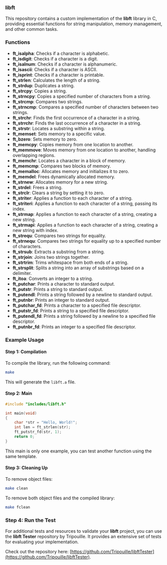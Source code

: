 ### libft

This repository contains a custom implementation of the **libft** library in C, providing essential functions for string manipulation, memory management, and other common tasks.

### Functions
- **ft_isalpha**: Checks if a character is alphabetic.
- **ft_isdigit**: Checks if a character is a digit.
- **ft_isalnum**: Checks if a character is alphanumeric.
- **ft_isascii**: Checks if a character is ASCII.
- **ft_isprint**: Checks if a character is printable.
- **ft_strlen**: Calculates the length of a string.
- **ft_strdup**: Duplicates a string.
- **ft_strcpy**: Copies a string.
- **ft_strncpy**: Copies a specified number of characters from a string.
- **ft_strcmp**: Compares two strings.
- **ft_strncmp**: Compares a specified number of characters between two strings.
- **ft_strchr**: Finds the first occurrence of a character in a string.
- **ft_strrchr**: Finds the last occurrence of a character in a string.
- **ft_strstr**: Locates a substring within a string.
- **ft_memset**: Sets memory to a specific value.
- **ft_bzero**: Sets memory to zero.
- **ft_memcpy**: Copies memory from one location to another.
- **ft_memmove**: Moves memory from one location to another, handling overlapping regions.
- **ft_memchr**: Locates a character in a block of memory.
- **ft_memcmp**: Compares two blocks of memory.
- **ft_memalloc**: Allocates memory and initializes it to zero.
- **ft_memdel**: Frees dynamically allocated memory.
- **ft_strnew**: Allocates memory for a new string.
- **ft_strdel**: Frees a string.
- **ft_strclr**: Clears a string by setting it to zero.
- **ft_striter**: Applies a function to each character of a string.
- **ft_striteri**: Applies a function to each character of a string, passing its index.
- **ft_strmap**: Applies a function to each character of a string, creating a new string.
- **ft_strmapi**: Applies a function to each character of a string, creating a new string with index.
- **ft_strequ**: Compares two strings for equality.
- **ft_strnequ**: Compares two strings for equality up to a specified number of characters.
- **ft_strsub**: Extracts a substring from a string.
- **ft_strjoin**: Joins two strings together.
- **ft_strtrim**: Trims whitespace from both ends of a string.
- **ft_strsplit**: Splits a string into an array of substrings based on a delimiter.
- **ft_itoa**: Converts an integer to a string.
- **ft_putchar**: Prints a character to standard output.
- **ft_putstr**: Prints a string to standard output.
- **ft_putendl**: Prints a string followed by a newline to standard output.
- **ft_putnbr**: Prints an integer to standard output.
- **ft_putchar_fd**: Prints a character to a specified file descriptor.
- **ft_putstr_fd**: Prints a string to a specified file descriptor.
- **ft_putendl_fd**: Prints a string followed by a newline to a specified file descriptor.
- **ft_putnbr_fd**: Prints an integer to a specified file descriptor.

### Example Usage

#### Step 1: Compilation
To compile the library, run the following command:

```bash
make
```

This will generate the `libft.a` file.

#### Step 2: Main

```c
#include "includes/libft.h"

int main(void)
{
    char *str = "Hello, World!";
    int len = ft_strlen(str);
    ft_putstr_fd(str, 1);
    return 0;
}
```
This main is only one example, you can test another function using the same template.

#### Step 3: Cleaning Up
To remove object files:

```bash
make clean
```

To remove both object files and the compiled library:

```bash
make fclean
```

### Step 4: Run the Test
For additional tests and resources to validate your **libft** project, you can use the **libft Tester** repository by Tripouille. It provides an extensive set of tests for evaluating your implementation.

Check out the repository here: [https://github.com/Tripouille/libftTester](https://github.com/Tripouille/libftTester).
